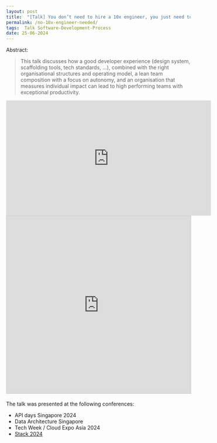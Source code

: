 ```yaml
---
layout: post
title:  "[Talk] You don’t need to hire a 10x engineer, you just need to enable the engineers you have"
permalink: /no-10x-engineer-needed/
tags:  Talk Software-Development-Process 
date: 25-06-2024
---
```


Abstract:
> This talk discusses how a good developer experience (design system, scaffolding tools, tech standards, ...), combined with the right organisational structures and operating model, a lean team composition with a focus on autonomy, and an organisation that measures individual impact can lead to high performing teams with exceptional productivity.


<iframe width="560" height="315" src="https://www.youtube.com/embed/QVN1BajwIvw" frameborder="0" allow="accelerometer; autoplay; clipboard-write; encrypted-media; gyroscope; picture-in-picture" allowfullscreen></iframe>

<iframe src="https://www.slideshare.net/slideshow/embed_code/key/D5Hs2kpgP5qD4b?hostedIn=slideshare&page=upload" width="595" height="485" frameborder="0" marginwidth="0" marginheight="0" scrolling="no" style="border:1px solid #CCC; border-width:1px; margin-bottom:5px; max-width: 100%;" allowfullscreen> </iframe>

The talk was presented at the following conferences:
- API days Singapore 2024
- Data Architecture Singapore
- Tech Week / Cloud Expo Asia 2024
- [Stack 2024](https://www.youtube.com/watch?v=QVN1BajwIvw)

